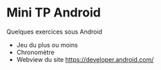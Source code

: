 # Mini TP Android
Quelques exercices sous Android

- Jeu du plus ou moins
- Chronomètre
- Webview du site https://developer.android.com/
